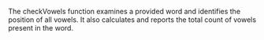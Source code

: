 The checkVowels function examines a provided word and identifies the position of all vowels. It also calculates and reports the total count of vowels present in the word.
